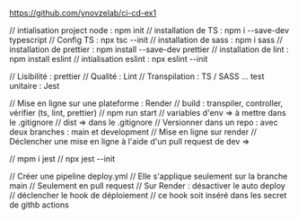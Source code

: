 https://github.com/ynovzelab/ci-cd-ex1

// intialisation project node : npm init
// installation de TS : npm i --save-dev typescript
// Config TS : npx tsc --init
// installation de sass : npm i sass
// installation de prettier : npm install --save-dev prettier
// installation de lint : npm install eslint 
// intialisation eslint : npx eslint --init

// Lisibilité : prettier 
// Qualité : Lint
// Transpilation : TS / SASS
... test unitaire : Jest

// Mise en ligne sur une plateforme : Render 
// build : transpiler, controller, vérifier (ts, lint, prettier)
// npm run start 
// variables d'env => à mettre dans le .gitignore
// dist => dans le .gitignore
// Versionner dans un repo : avec deux branches : main et development
// Mise en ligne sur render 
// Déclencher une mise en ligne à l'aide d'un pull request de dev => 

// mpm i jest
// npx jest --init

// Créer une pipeline deploy.yml
// Elle s'applique seulement sur la branche main 
// Seulement en pull request
// Sur Render : désactiver le auto deploy 
// déclencher le hook de déploiement
// ce hook soit inséré dans les secret de githb actions
